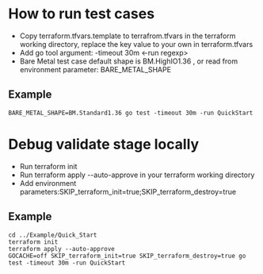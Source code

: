 # How to run test cases
- Copy terraform.tfvars.template to terrafrom.tfvars in the terraform working directory, replace the key value to your own in terraform.tfvars
- Add go tool argument: -timeout 30m  <-run regexp>
- Bare Metal test case default shape is BM.HighIO1.36 , or read from environment parameter: BARE_METAL_SHAPE
## Example
```
BARE_METAL_SHAPE=BM.Standard1.36 go test -timeout 30m -run QuickStart
```
# Debug validate stage locally
- Run terraform init
- Run terraform apply --auto-approve in your terraform working directory
- Add environment parameters:SKIP_terraform_init=true;SKIP_terraform_destroy=true
## Example
```
cd ../Example/Quick_Start
terraform init
terraform apply --auto-approve
GOCACHE=off SKIP_terraform_init=true SKIP_terraform_destroy=true go test -timeout 30m -run QuickStart
```